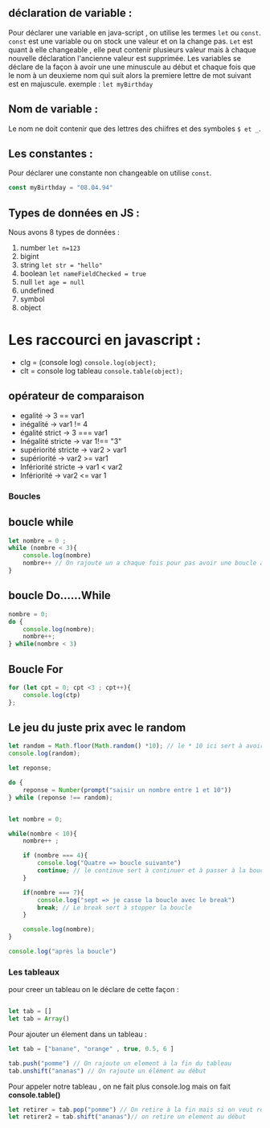 ## déclaration de variable :

Pour déclarer une variable en java-script , on utilise les termes `let` ou `const`. 
`const` est une variable ou on stock une valeur et on la change pas. `Let` est quant à elle changeable , elle peut contenir plusieurs valeur mais à chaque nouvelle déclaration l'ancienne valeur est supprimée. Les variables se déclare de la façon à avoir une une minuscule au début et chaque fois que le nom à un deuxieme nom qui suit alors la premiere lettre de mot suivant est en majuscule. exemple : `let myBirthday`

## Nom de variable :

Le nom ne doit contenir que des lettres des chiifres et des symboles `$ et _`.


## Les constantes : 
 Pour déclarer une constante non changeable on utilise `const`.

```js
const myBirthday = "08.04.94"
```
 
 ## Types de données en JS : 


 Nous avons 8 types de données : 
 1. number `let n=123`
 2. bigint
 3. string `let str = "hello"` 
 4. boolean `let nameFieldChecked = true` 
 5. null `let age = null`
 6. undefined 
 7. symbol 
 8. object

# Les raccourci en javascript : 

- clg = (console log)  `console.log(object);`
- clt = console log tableau `console.table(object);`

## opérateur de comparaison 

- egalité -> 3 == var1
- inégalité -> var1 != 4
- égalité strict -> 3 === var1
- Inégalité stricte -> var 1!== "3"
- supériorité stricte -> var2 > var1
- supériorité -> var2 >= var1
- Infériorité stricte -> var1 < var2
- Infériorité -> var2 <= var 1 

### Boucles

## boucle while 

```javascript
let nombre = 0 ;
while (nombre < 3){
    console.log(nombre)
    nombre++ // On rajoute un a chaque fois pour pas avoir une boucle à l'infini.
}
```

## boucle Do......While

```javascript
nombre = 0;
do {
    console.log(nombre);
    nombre++;
} while(nombre < 3)
```

## Boucle For 

```javascript
for (let cpt = 0; cpt <3 ; cpt++){
    console.log(ctp)
};
```

## Le jeu du juste prix avec le random 

```javascript
let random = Math.floor(Math.random() *10); // le * 10 ici sert à avoir des valeurs qui vont de 0 à 10 parce que le random vaut entre 0 et 1 donc on multiplie par 10.
console.log(random);

let reponse;

do {
    reponse = Number(prompt("saisir un nombre entre 1 et 10"))
} while (reponse !== random);


let nombre = 0;

while(nombre < 10){
    nombre++ ;

    if (nombre === 4){
        console.log("Quatre => boucle suivante")
        continue; // le continue sert à continuer et à passer à la boucle suivante sans prendre en considération les instructions suivante qui sont dans l'autre boucle qui est égale (=== 7)
    }

    if(nombre === 7){
        console.log("sept => je casse la boucle avec le break") 
        break; // Le break sert à stopper la boucle 
    }

    console.log(nombre);
}

console.log("après la boucle")

```

### Les tableaux 

pour creer un tableau on le déclare de cette façon : 

```javascript

let tab = []
let tab = Array()
```

Pour ajouter un élement dans un tableau : 

```js 
let tab = ["banane", "orange" , true, 0.5, 6 ]

tab.push("pomme") // On rajoute un element à la fin du tableau
tab.unshift("ananas") // On rajoute un élément au début 
```

Pour appeler notre tableau , on ne fait plus console.log mais on fait **console.table()**


```js 
let retirer = tab.pop("pomme") // On retire à la fin mais si on veut retirer un élément en particulier , dans ce cas on rajoute entre parenthèses ce qu'on souhaite supp
let retirer2 = tab.shift("ananas")// on retire un element au début 
```



